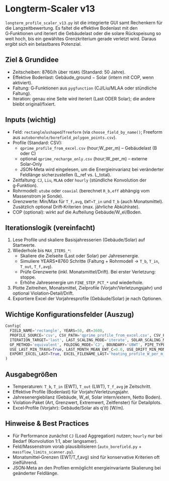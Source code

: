 # Longterm‑Scaler v13

`longterm_profile_scaler_v13.py` ist die integrierte GUI samt Rechenkern für die Langzeitbewertung. Es faltet die effektive Bodenlast mit den G‑Funktionen und iteriert die Gebäudelast oder die solare Rückspeisung so weit hoch, bis ein gewähltes Grenzkriterium gerade verletzt wird. Daraus ergibt sich ein belastbares Potenzial.

## Ziel & Grundidee
- Zeitscheiben: 8760/h über `YEARS` (Standard: 50 Jahre).
- Effektive Bodenlast: Gebäude_ground − Solar (intern mit COP, wenn aktiviert).
- Faltung: G‑Funktionen aus `pygfunction` (CJ/Liu/MLAA oder stündliche Faltung).
- Iteration: genau eine Seite wird iteriert (Last ODER Solar); die andere bleibt original/fixiert.

## Inputs (wichtig)
- Feld: `rectangle`/`ushaped`/`freeform` (via `choose_field_by_name()`; Freeform aus `autoborehole/borefield_polygon_points.csv`).
- Profile (Standard: CSV):
  - `qprime_profile_from_excel.csv` (hour;W_per_m) – Gebäudelast (B oder C)
  - optional `qprime_recharge_only.csv` (hour;W_per_m) – externe Solar‑Only
  - JSON‑Meta wird eingelesen, um die Energieinvarianz bei veränderter Feldlänge sicherzustellen (L_ref vs. L_total).
- Zeitfaltung: `CJ`, `Liu`, `MLAA` oder `hourly` (stündliche Konvolution der g‑Funktion).
- Rohrmodell: `utube` oder `coaxial` (berechnet `R_b,eff` abhängig vom Massenstrom je Sonde).
- Grenzwerte: Min/Max für `T_f,avg`, `EWT≈T_in` und `T_b` (auch Monatsmittel). Zusätzlich optional Drift‑Kriterien (max. jährliche Abkühlrate).
- COP (optional): wirkt auf die Aufteilung Gebäude/W_el/Boden.

## Iterationslogik (vereinfacht)
1) Lese Profile und skaliere Basisjahresserien (Gebäude/Solar) auf Startwerte.
2) Wiederhole bis `MAX_ITERS_*`:
   - Skaliere die Zielseite (Last oder Solar) per Jahresenergie.
   - Simuliere YEARS*8760 Schritte (Faltung + Rohrmodell → `T_b`, `T_in`, `T_out`, `T_f,avg`).
   - Prüfe Grenzwerte (inkl. Monatsmittel/Drift). Bei erster Verletzung: stoppe.
   - Erhöhe Jahresenergie um `FINE_STEP_PCT_*` und wiederhole.
3) Plotte Zeitreihen, Monatsmittel, Zielprofile (Vorjahr/Verletzungsjahr) und optional Violation‑Detail/Drift.
4) Exportiere Excel der Vorjahresprofile (Gebäude/Solar) je nach Optionen.

## Wichtige Konfigurationsfelder (Auszug)
```python
Config(
  FIELD_NAME='rectangle', YEARS=50, dt=3600,
  PROFILE_SOURCE='csv', CSV_PATH='qprime_profile_from_excel.csv', CSV_PATH_RECHARGE='qprime_recharge_only.csv',
  ITERATION_TARGET='last', LAST_SCALING_MODE='iterate', SOLAR_SCALING_MODE='original',
  GF_METHOD='equivalent', FOLDING_MODE='CJ', BOUNDARY='UBWT', PIPE_TYPE='utube',
  USE_LAST_MIN_TFAVG=True, LAST_MONTH_MEAN_EWT_C=0.0, USE_DRIFT_MIN_MONTH_MEAN_TB=False,
  EXPORT_EXCEL_LAST=True, EXCEL_FILENAME_LAST='heating_profile_W_per_m_prev_year_last.xlsx',
)
```

## Ausgabegrößen
- Temperaturen: `T_b`, `T_in` (EWT), `T_out` (LWT), `T_f_avg` je Zeitschritt.
- Effektive Profile (Bodenlast) für Vorjahr/Verletzungsjahr.
- Jahresenergiebilanz (Gebäude, W_el, Solar intern/extern, Netto Boden).
- Violation‑Paket (Art, Grenzwert, Extremwert, Zeitfenster) für Detailplots.
- Excel‑Profile (Vorjahr): Gebäude/Solar als q′(t) [W/m].

## Hinweise & Best Practices
- Für Performance zunächst `CJ` (Load Aggregation) nutzen; `hourly` nur bei Bedarf (Konvolution 1:1, aber langsamer).
- Feld/Massenstrom vorab plausibilisieren (`auto_borefield.py` + `massflow_limits_scanner.py`).
- Monatsmittel‑Grenzen (EWT/T_f,avg) sind für konservative Kriterien oft zielführend.
- JSON‑Meta an den Profilen ermöglicht energieinvariante Skalierung bei geänderter Feldlänge.

